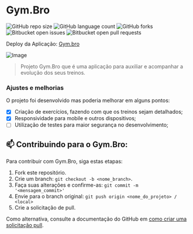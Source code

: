 # Gym.Bro

![GitHub repo size](https://img.shields.io/github/repo-size/MatheusFilg/gym-bro)
![GitHub language count](https://img.shields.io/github/languages/count/MatheusFilg/gym-bro)
![GitHub forks](https://img.shields.io/github/forks/MatheusFilg/gym-bro)
![Bitbucket open issues](https://img.shields.io/bitbucket/issues/MatheusFilg/gym-bro)
![Bitbucket open pull requests](https://img.shields.io/bitbucket/pr-raw/MatheusFilg/gym-bro)

Deploy da Aplicação: [Gym.bro](https://gym-bro-matheusf.netlify.app)

![Image](https://github.com/user-attachments/assets/77cbf2f7-d95a-4f3d-8ea5-7d17baf5e8b5)

> Projeto Gym.Bro que é uma aplicação para auxiliar e acompanhar a evolução dos seus treinos.

### Ajustes e melhorias

O projeto foi desenvolvido mas poderia melhorar em alguns pontos:

- [X] Criação de exercícios, fazendo com que os treinos sejam detalhados;
- [X] Responsividade para mobile e outros dispositivos;
- [ ] Utilização de testes para maior segurança no desenvolvimento;

## 📫 Contribuindo para o Gym.Bro:

Para contribuir com Gym.Bro, siga estas etapas:

1. Fork este repositório.
2. Crie um branch: `git checkout -b <nome_branch>`.
3. Faça suas alterações e confirme-as: `git commit -m '<mensagem_commit>'`
4. Envie para o branch original: `git push origin <nome_do_projeto> / <local>`
5. Crie a solicitação de pull.

Como alternativa, consulte a documentação do GitHub em [como criar uma solicitação pull](https://help.github.com/en/github/collaborating-with-issues-and-pull-requests/creating-a-pull-request).
